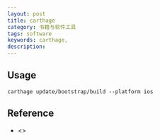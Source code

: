 ```yaml
---
layout: post
title: carthage
category: 书籍与软件工具
tags: software
keywords: carthage,
description: 
---
```


## Usage

```
carthage update/bootstrap/build --platform ios
```

## Reference

* <>